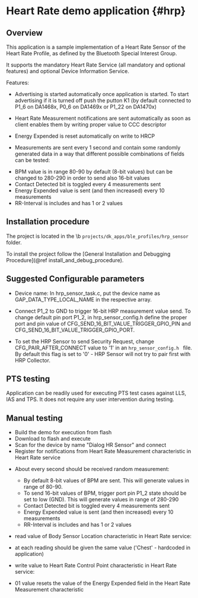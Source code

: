 Heart Rate demo application {#hrp}
===========================

## Overview

This application is a sample implementation of a Heart Rate Sensor of the Heart Rate Profile,
as defined by the Bluetooth Special Interest Group.

It supports the mandatory Heart Rate Service (all mandatory and optional features) and optional
Device Information Service.

Features:

- Advertising is started automatically once application is started. To start advertising
  if it is turned off push the putton K1 (by default connected to P1_6 on DA1468x, P0_6 on DA1469x or P1_22 on DA1470x)

- Heart Rate Measurement notifications are sent automatically as soon as client
  enables them by writing proper value to CCC descriptor

- Energy Expended is reset automatically on write to HRCP

- Measurements are sent every 1 second and contain some randomly generated data
  in a way that different possible combinations of fields can be tested:

 * BPM value is in range 80-90 by default (8-bit values) but can be changed to 280-290
   in order to send also 16-bit values
 * Contact Detected bit is toggled every 4 measurements sent
 * Energy Expended value is sent (and then increased) every 10 measurements
 * RR-Interval is includes and has 1 or 2 values

## Installation procedure

The project is located in the \b `projects/dk_apps/ble_profiles/hrp_sensor` folder.

To install the project follow the [General Installation and Debugging Procedure](@ref install_and_debug_procedure).

## Suggested Configurable parameters

- Device name:
  In hrp_sensor_task.c, put the device name as GAP_DATA_TYPE_LOCAL_NAME in the respective array.

- Connect P1_2 to GND to trigger 16-bit HRP measurement value send. To change default pin port
  P1_2, in hrp_sensor_config.h define the proper port and pin value of
  CFG_SEND_16_BIT_VALUE_TRIGGER_GPIO_PIN and CFG_SEND_16_BIT_VALUE_TRIGGER_GPIO_PORT.

- To set the HRP Sensor to send Security Request, change CFG_PAIR_AFTER_CONNECT
  value to '1' in an `hrp_sensor_config.h ` file. By default this flag is set to
  '0' - HRP Sensor will not try to pair first with HRP Collector.

## PTS testing

Application can be readily used for executing PTS test cases against LLS, IAS and TPS.
It does not require any user intervention during testing.

## Manual testing

- Build the demo for execution from flash
- Download to flash and execute
- Scan for the device by name "Dialog HR Sensor" and connect
- Register for notifications from Heart Rate Measurement characteristic in Heart Rate service

 * About every second should be received random measurement:

   + By default 8-bit values of BPM are sent. This will generate values in range of 80-90.
   + To send 16-bit values of BPM, trigger port pin P1_2 state should be set to low (GND).
     This will generate values in range of 280-290
   + Contact Detected bit is toggled every 4 measurements sent
   + Energy Expended value is sent (and then increased) every 10 measurements
   + RR-Interval is includes and has 1 or 2 values

- read value of Body Sensor Location characteristic in Heart Rate service:

 * at each reading should be given the same value ('Chest' - hardcoded in application)

- write value to Heart Rate Control Point characteristic in Heart Rate service:

 * 01 value resets the value of the Energy Expended field in the Heart Rate Measurement characteristic
